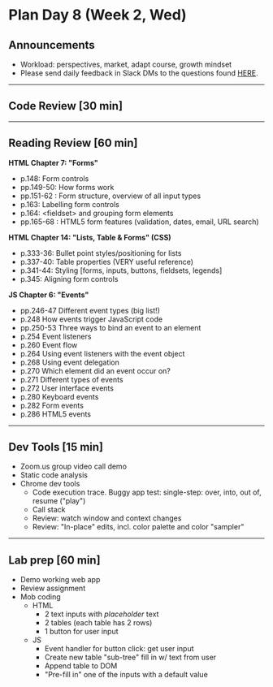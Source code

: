 # Plan Day 8 (Week 2, Wed)

## Announcements
- Workload: perspectives, market, adapt course, growth mindset
- Please send daily feedback in Slack DMs to the questions found [HERE](https://github.com/codefellows/portland-201d3/blob/master/notes.md).

---

## Code Review [30 min]

---

## Reading Review [60 min]

**HTML Chapter 7: "Forms"**

- p.148: Form controls
- pp.149-50: How forms work
- pp.151-62 : Form structure, overview of all input types
- p.163: Labelling form controls
- p.164: \<fieldset\> and grouping form elements
- pp.165-68 : HTML5 form features (validation, dates, email, URL search)

**HTML Chapter 14: "Lists, Table & Forms" (CSS)**

- p.333-36: Bullet point styles/positioning for lists
- p.337-40: Table properties (VERY useful reference)
- p.341-44: Styling [forms, inputs, buttons, fieldsets, legends]
- p.345: Aligning form controls

**JS Chapter 6: "Events"**

- pp.246-47	Different event types (big list!)
- p.248	How events trigger JavaScript code
- pp.250-53	Three ways to bind an event to an element
- p.254	Event listeners
- p.260	Event flow
- p.264	Using event listeners with the event object
- p.268	Using event delegation
- p.270	Which element did an event occur on?
- p.271	Different types of events
- p.272	User interface events
- p.280	Keyboard events
- p.282	Form events
- p.286	HTML5 events

---

## Dev Tools [15 min]
- Zoom.us group video call demo
- Static code analysis
- Chrome dev tools
  - Code execution trace. Buggy app test: single-step: over, into, out of, resume (&quot;play&quot;)
  - Call stack
  - Review: watch window and context changes
  - Review: "In-place" edits, incl. color palette and color "sampler"

---

## Lab prep [60 min]
- Demo working web app
- Review assignment
- Mob coding
  - HTML
    - 2 text inputs with *placeholder* text
    - 2 tables (each table has 2 rows)
    - 1 button for user input
  - JS
    - Event handler for button click: get user input
    - Create new table &quot;sub-tree&quot; fill in w/ text from user
    - Append table to DOM
    - &quot;Pre-fill in&quot; one of the inputs with a default value
